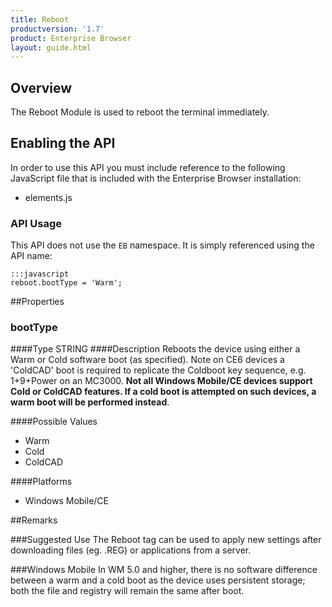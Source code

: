 ```yaml
---
title: Reboot
productversion: '1.7'
product: Enterprise Browser
layout: guide.html
---
```



## Overview
The Reboot Module is used to reboot the terminal immediately.

## Enabling the API
In order to use this API you must include reference to the following JavaScript file that is included with the Enterprise Browser installation:

* elements.js 

### API Usage
This API does not use the `EB` namespace. It is simply referenced using the API name:

	:::javascript
	reboot.bootType = 'Warm';

##Properties

### bootType 

####Type
<span class='text-info'>STRING</span>
####Description
Reboots the device using either a Warm or Cold software boot (as specified). Note on CE6 devices a 'ColdCAD' boot is required to replicate the Coldboot key sequence, e.g. 1+9+Power on an MC3000. **Not all Windows Mobile/CE devices support Cold or ColdCAD features. If a cold boot is attempted on such devices, a warm boot will be performed instead**.

####Possible Values

* Warm
* Cold
* ColdCAD

####Platforms

* Windows Mobile/CE

##Remarks

###Suggested Use
The Reboot tag can be used to apply new settings after downloading files (eg. .REG) or applications from a server.

###Windows Mobile
In WM 5.0 and higher, there is no software difference between a warm and a cold boot as the device uses persistent storage; both the file and registry will remain the same after boot.



